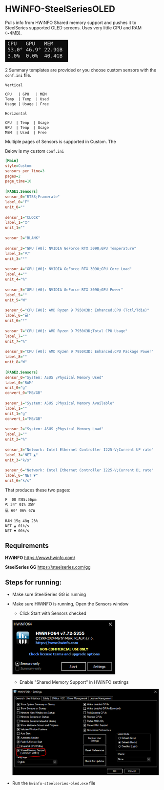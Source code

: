 # HWiNFO-SteelSeriesOLED
Pulls info from HWiNFO Shared memory support and pushes it to SteelSeries supported OLED screens.
Uses very little CPU and RAM (~4MB).

![hwinfo-steelseries-oled.png](/assets/hwinfo-steelseries-oled.png)

2 Summary templates are provided or you choose custom sensors with the `conf.ini` file.

`Vertical`
```
CPU   | GPU   | MEM
Temp  | Temp  | Used
Usage | Usage | Free
```

`Horizontal`
```
CPU  | Temp  | Usage
GPU  | Temp  | Usage 
MEM  | Used  | Free
```

Multiple pages of Sensors is supported in Custom. The 

Below is my custom ```conf.ini```

```ini
[Main]
style=Custom
sensors_per_line=3
pages=2
page_time=10

[PAGE1.Sensors]
sensor_0="RTSS;Framerate"
label_0="F"
unit_0=""

sensor_1="CLOCK"
label_1="⏰"
unit_1=""

sensor_2="BLANK"

sensor_3="GPU [#0]: NVIDIA GeForce RTX 3090;GPU Temperature"
label_3="⛏"
unit_3="°"

sensor_4="GPU [#0]: NVIDIA GeForce RTX 3090;GPU Core Load"
label_4=""
unit_4="%"

sensor_5="GPU [#0]: NVIDIA GeForce RTX 3090;GPU Power"
label_5=""
unit_5="W"

sensor_6="CPU [#0]: AMD Ryzen 9 7950X3D: Enhanced;CPU (Tctl/Tdie)"
label_6="💻"
unit_6="°"

sensor_7="CPU [#0]: AMD Ryzen 9 7950X3D;Total CPU Usage"
label_7=""
unit_7="%"

sensor_8="CPU [#0]: AMD Ryzen 9 7950X3D: Enhanced;CPU Package Power"
label_8=""
unit_8="W"

[PAGE2.Sensors]
sensor_0="System: ASUS ;Physical Memory Used"
label_0="RAM"
unit_0="g"
convert_0="MB/GB"

sensor_1="System: ASUS ;Physical Memory Available"
label_1=""
unit_1="g"
convert_1="MB/GB"

sensor_2="System: ASUS ;Physical Memory Load"
label_2=""
unit_2="%"

sensor_3="Network: Intel Ethernet Controller I225-V;Current UP rate"
label_3="NET ▲"
unit_3="k/s"

sensor_6="Network: Intel Ethernet Controller I225-V;Current DL rate"
label_6="NET ▼"
unit_6="k/s"
```

That produces these two pages:
```
F  00 ⏰05:56pm
⛏ 34° 01% 35W
💻 60° 06% 67W
```
```
RAM 15g 48g 23%
NET ▲ 01k/s  
NET ▼ 00k/s  
```
## Requirements
**HWiNFO**
https://www.hwinfo.com/

**SteelSeries GG**
https://steelseries.com/gg


## Steps for running:
- Make sure SteelSeries GG is running
- Make sure HWiNFO is running, Open the Sensors window
  - Click Start with Sensors checked
    
  ![hwinfo-sensors.png](/assets/hwinfo-sensors.png)
  - Enable "Shared Memory Support" in HWiNFO settings
    
  ![hwinfo-shared-memory.png](/assets/hwinfo-shared-memory.png)
- Run the `hwinfo-steelseries-oled.exe` file
